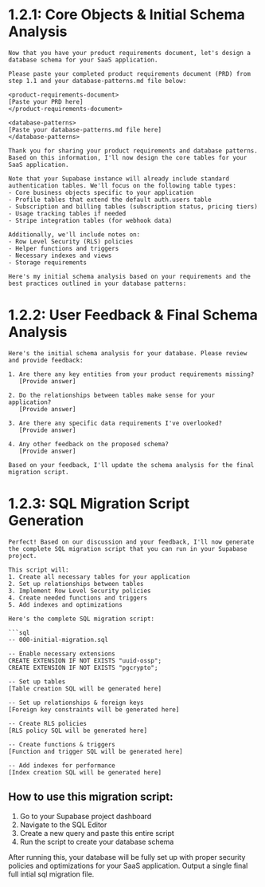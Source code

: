 # 1.2.1: Core Objects & Initial Schema Analysis

```
Now that you have your product requirements document, let's design a database schema for your SaaS application.

Please paste your completed product requirements document (PRD) from step 1.1 and your database-patterns.md file below:

<product-requirements-document>
[Paste your PRD here]
</product-requirements-document>

<database-patterns>
[Paste your database-patterns.md file here]
</database-patterns>

Thank you for sharing your product requirements and database patterns. Based on this information, I'll now design the core tables for your SaaS application.

Note that your Supabase instance will already include standard authentication tables. We'll focus on the following table types:
- Core business objects specific to your application
- Profile tables that extend the default auth.users table
- Subscription and billing tables (subscription status, pricing tiers)
- Usage tracking tables if needed
- Stripe integration tables (for webhook data)

Additionally, we'll include notes on:
- Row Level Security (RLS) policies
- Helper functions and triggers
- Necessary indexes and views
- Storage requirements

Here's my initial schema analysis based on your requirements and the best practices outlined in your database patterns:
```

# 1.2.2: User Feedback & Final Schema Analysis

```
Here's the initial schema analysis for your database. Please review and provide feedback:

1. Are there any key entities from your product requirements missing?
   [Provide answer]

2. Do the relationships between tables make sense for your application?
   [Provide answer]

3. Are there any specific data requirements I've overlooked?
   [Provide answer]

4. Any other feedback on the proposed schema?
   [Provide answer]

Based on your feedback, I'll update the schema analysis for the final migration script.
```

# 1.2.3: SQL Migration Script Generation

```
Perfect! Based on our discussion and your feedback, I'll now generate the complete SQL migration script that you can run in your Supabase project.

This script will:
1. Create all necessary tables for your application
2. Set up relationships between tables
3. Implement Row Level Security policies
4. Create needed functions and triggers
5. Add indexes and optimizations

Here's the complete SQL migration script:

```sql
-- 000-initial-migration.sql

-- Enable necessary extensions
CREATE EXTENSION IF NOT EXISTS "uuid-ossp";
CREATE EXTENSION IF NOT EXISTS "pgcrypto";

-- Set up tables
[Table creation SQL will be generated here]

-- Set up relationships & foreign keys
[Foreign key constraints will be generated here]

-- Create RLS policies
[RLS policy SQL will be generated here]

-- Create functions & triggers
[Function and trigger SQL will be generated here]

-- Add indexes for performance
[Index creation SQL will be generated here]
```

## How to use this migration script:

1. Go to your Supabase project dashboard
2. Navigate to the SQL Editor
3. Create a new query and paste this entire script
4. Run the script to create your database schema

After running this, your database will be fully set up with proper security policies and optimizations for your SaaS application. Output a single final full intial sql migration file.
```